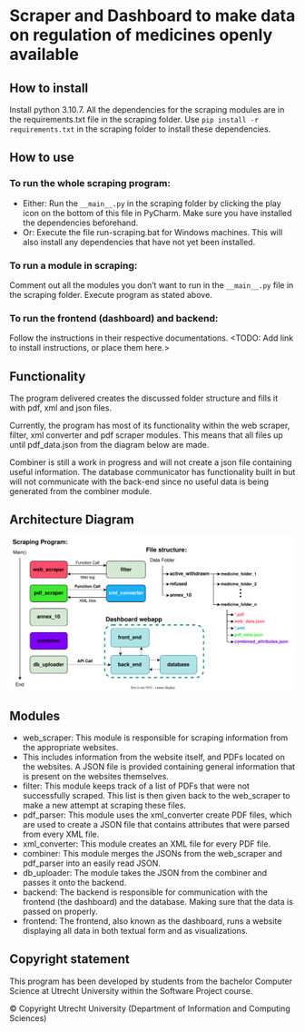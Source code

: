 # Scraper and Dashboard to make data on regulation of medicines openly available

## How to install

Install python 3.10.7.
All the dependencies for the scraping modules are in the requirements.txt file in the scraping folder. Use `pip install -r requirements.txt` in the scraping folder to install these dependencies.

## How to use

### To run the whole scraping program:
- Either: Run the `__main__.py` in the scraping folder by clicking the play icon on the bottom of this file in PyCharm. Make sure you have installed the dependencies beforehand.
- Or: Execute the file run-scraping.bat for Windows machines. This will also install any dependencies that have not yet been installed.

### To run a module in scraping:
Comment out all the modules you don’t want to run in the `__main__.py` file in the scraping folder.
Execute program as stated above.

### To run the frontend (dashboard) and backend:
Follow the instructions in their respective documentations.
<TODO: Add link to install instructions, or place them here.>

## Functionality

The program delivered creates the discussed folder structure and fills it with pdf, xml and json files.

Currently, the program has most of its functionality within the web scraper, filter, xml converter and pdf scraper
modules. This means that all files up until pdf_data.json from the diagram below are made. 

Combiner is still a work in progress and will not create a json file containing useful information.
The database communicator has functionality built in but will not communicate with the back-end 
since no useful data is being generated from the combiner module.

## Architecture Diagram

![architecture diagram](../architecture_diagram.svg "Architecture Diagram")

## Modules

- web_scraper: This module is responsible for scraping information from the appropriate websites. 
- This includes information from the website itself, and PDFs located on the websites. A JSON file is provided containing general information that is present on the websites themselves.
- filter: This module keeps track of a list of PDFs that were not successfully scraped. This list is then given back to the web_scraper to make a new attempt at scraping these files.
- pdf_parser: This module uses the xml_converter create PDF files, which are used to create a JSON file that contains attributes that were parsed from every XML file.
- xml_converter: This module creates an XML file for every PDF file.
- combiner: This module merges the JSONs from the web_scraper and pdf_parser into an easily read JSON. 
- db_uploader: The module takes the JSON from the combiner and passes it onto the backend.
- backend: The backend is responsible for communication with the frontend (the dashboard) and the database. Making sure that the data is passed on properly.
- frontend: The frontend, also known as the dashboard, runs a website displaying all data in both textual form and as visualizations.

## Copyright statement

This program has been developed by students from the bachelor Computer Science at Utrecht University within the Software Project course.

© Copyright Utrecht University (Department of Information and Computing Sciences)
